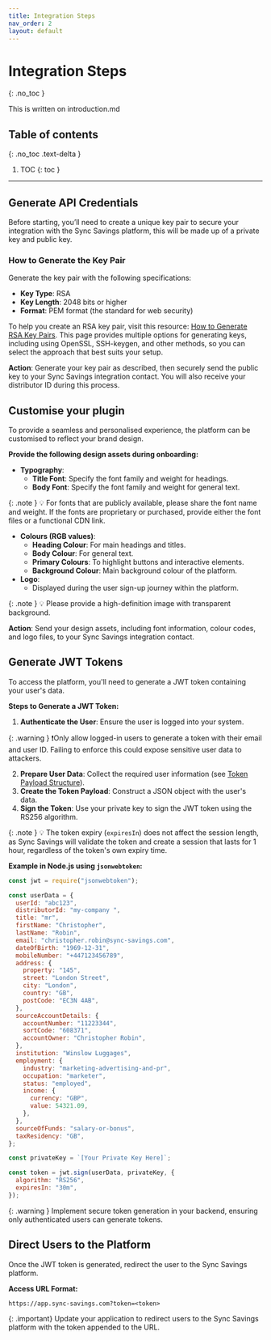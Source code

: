 ```yaml
---
title: Integration Steps
nav_order: 2
layout: default
---
```


# Integration Steps

{: .no_toc }

This is written on introduction.md

## Table of contents

{: .no_toc .text-delta }

1. TOC
   {: toc }

---

## Generate API Credentials

Before starting, you’ll need to create a unique key pair to secure your integration with the Sync Savings platform, this will be made up of a private key and public key.

### How to Generate the Key Pair

Generate the key pair with the following specifications:

- **Key Type**: RSA
- **Key Length**: 2048 bits or higher
- **Format**: PEM format (the standard for web security)

To help you create an RSA key pair, visit this resource: [How to Generate RSA Key Pairs](https://www.ssh.com/academy/ssh/keygen#how-to-generate-rsa-keys). This page provides multiple options for generating keys, including using OpenSSL, SSH-keygen, and other methods, so you can select the approach that best suits your setup.

**Action**: Generate your key pair as described, then securely send the public key to your Sync Savings integration contact. You will also receive your distributor ID during this process.

## Customise your plugin

To provide a seamless and personalised experience, the platform can be customised to reflect your brand design.

**Provide the following design assets during onboarding:**

- **Typography**:
  - **Title Font**: Specify the font family and weight for headings.
  - **Body Font**: Specify the font family and weight for general text.

{: .note }
💡 For fonts that are publicly available, please share the font name and weight. If the fonts are proprietary or purchased, provide either the font files or a functional CDN link.

- **Colours (RGB values)**:
  - **Heading Colour**: For main headings and titles.
  - **Body Colour**: For general text.
  - **Primary Colours**: To highlight buttons and interactive elements.
  - **Background Colour**: Main background colour of the platform.
- **Logo**:
  - Displayed during the user sign-up journey within the platform.

{: .note }
💡 Please provide a high-definition image with transparent background.

**Action**: Send your design assets, including font information, colour codes, and logo files, to your Sync Savings integration contact.

## Generate JWT Tokens

To access the platform, you'll need to generate a JWT token containing your user's data.

**Steps to Generate a JWT Token:**

1. **Authenticate the User**: Ensure the user is logged into your system.

{: .warning }
❗Only allow logged-in users to generate a token with their email and user ID. Failing to enforce this could expose sensitive user data to attackers.

2. **Prepare User Data**: Collect the required user information (see [Token Payload Structure](https://www.notion.so/Integration-Guide-112f377f98a380028f7bd14ff0413d99?pvs=21)).
3. **Create the Token Payload**: Construct a JSON object with the user's data.
4. **Sign the Token**: Use your private key to sign the JWT token using the RS256 algorithm.

{: .note }
💡 The token expiry (`expiresIn`) does not affect the session length, as Sync Savings will validate the token and create a session that lasts for 1 hour, regardless of the token's own expiry time.

**Example in Node.js using `jsonwebtoken`:**

```js
const jwt = require("jsonwebtoken");

const userData = {
  userId: "abc123",
  distributorId: "my-company ",
  title: "mr",
  firstName: "Christopher",
  lastName: "Robin",
  email: "christopher.robin@sync-savings.com",
  dateOfBirth: "1969-12-31",
  mobileNumber: "+447123456789",
  address: {
    property: "145",
    street: "London Street",
    city: "London",
    country: "GB",
    postCode: "EC3N 4AB",
  },
  sourceAccountDetails: {
    accountNumber: "11223344",
    sortCode: "608371",
    accountOwner: "Christopher Robin",
  },
  institution: "Winslow Luggages",
  employment: {
    industry: "marketing-advertising-and-pr",
    occupation: "marketer",
    status: "employed",
    income: {
      currency: "GBP",
      value: 54321.09,
    },
  },
  sourceOfFunds: "salary-or-bonus",
  taxResidency: "GB",
};

const privateKey = `[Your Private Key Here]`;

const token = jwt.sign(userData, privateKey, {
  algorithm: "RS256",
  expiresIn: "30m",
});
```

{: .warning }
Implement secure token generation in your backend, ensuring only authenticated users can generate tokens.

## Direct Users to the Platform

Once the JWT token is generated, redirect the user to the Sync Savings platform.

**Access URL Format:**

```
https://app.sync-savings.com?token=<token>
```

{: .important}
Update your application to redirect users to the Sync Savings platform with the token appended to the URL.
